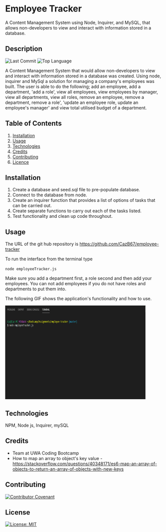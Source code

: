 # Employee Tracker
A Content Management System using Node, Inquirer, and MySQL, that allows non-developers to view and interact with information stored in a database.

## Description 
![Last Commit](https://img.shields.io/github/last-commit/cazb67/employee-tracker) ![Top Language](https://img.shields.io/github/languages/top/cazb67/employee-tracker)

A Content Management System that would allow non-developers to view and interact with information stored in a database was created. Using node, inquirer and MySql a solution for managing a company's employees was built. The user is able to do the following; add an employee, add a department, 'add a role', view all employees, view employees by manager, view all departments, view all roles, remove an employee, remove a department, remove a role', 'update an employee role, update an employee's manager' and view total utilised budget of a department.


## Table of Contents
1. [Installation](#Installation)
2. [Usage](#Usage)
3. [Technologies](#Technologies)
4. [Credits](#Credits)
5. [Contributing](#Contributing)
6. [Licence](#License)

## Installation
1. Create a database and seed.sql file to pre-populate database.
2. Connect to the database from node.
3. Create an inquirer function that provides a list of options of tasks that can be carried out.
4. Create separate functions to carry out each of the tasks listed.
5. Test functionality and clean up code throughout.

## Usage
The URL of the git hub repository is https://github.com/CazB67/employee-tracker

To run the interface from the terminal type 

`node employeeTracker.js`

Make sure you add a department first, a role second and then add your employees. You can not add employees if you do not have roles and departments to put them into.

The following GIF shows the application's functionality and how to use. 

<img src="employee-tracker.gif" width="450" height="300" title="Employee Tracker Interface">

## Technologies
NPM, Node js, Inquirer, mySQL

## Credits
- Team at UWA Coding Bootcamp
- How to map an array to object's key value - https://stackoverflow.com/questions/40348171/es6-map-an-array-of-objects-to-return-an-array-of-objects-with-new-keys

## Contributing
[![Contributor Covenant](https://img.shields.io/badge/Contributor%20Covenant-v2.0%20adopted-ff69b4.svg)](code_of_conduct.md)

## License
[![License: MIT](https://img.shields.io/badge/License-MIT-yellow.svg)](https://opensource.org/licenses/MIT)